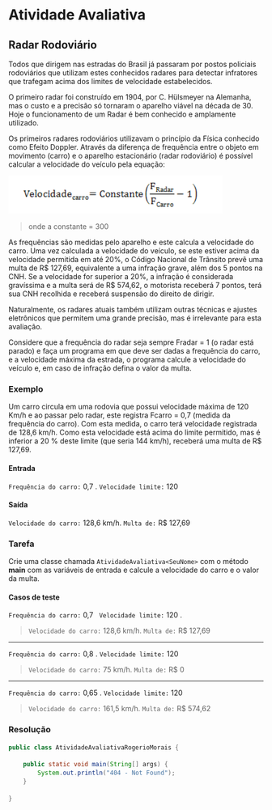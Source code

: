 # Atividade Avaliativa

## Radar Rodoviário

Todos que dirigem nas estradas do Brasil já passaram por postos policiais rodoviários que utilizam estes conhecidos radares para detectar infratores que trafegam acima dos limites de velocidade estabelecidos.

O primeiro radar foi construído em 1904, por C. Hülsmeyer na Alemanha, mas o custo e a precisão só tornaram o aparelho viável na década de 30. Hoje o funcionamento de um Radar é bem conhecido e amplamente utilizado.

Os primeiros radares rodoviários utilizavam o princípio da Física conhecido como Efeito Doppler. Através da diferença de frequência entre o objeto em movimento (carro) e o aparelho estacionário (radar rodoviário) é possível calcular a velocidade do veículo pela equação:

![Fórmula {w=62}](imagens/005-atividade-avaliativa/formula.png)

> onde a constante = 300

As frequências são medidas pelo aparelho e este calcula a velocidade do carro.
Uma vez calculada a velocidade do veículo, se este estiver acima da velocidade permitida em até 20%, o Código Nacional de Trânsito prevê uma multa de R$ 127,69, equivalente a uma infração grave, além dos 5 pontos na CNH. Se a velocidade for superior a 20%, a infração é considerada gravíssima e a multa será de R$ 574,62, o motorista receberá 7 pontos, terá sua CNH recolhida e receberá suspensão do direito de dirigir.

Naturalmente, os radares atuais também utilizam outras técnicas e ajustes eletrônicos que permitem uma grande precisão, mas é irrelevante para esta avaliação.

Considere que a frequência do radar seja sempre Fradar = 1 (o radar está parado) e faça um programa em que deve ser dadas a frequência do carro, e a velocidade máxima da estrada, o programa calcule a velocidade do veículo e, em caso de infração defina o valor da multa.


### Exemplo

Um carro circula em uma rodovia que possui velocidade máxima de 120 Km/h e ao passar pelo radar, este registra Fcarro = 0,7 (medida da frequência do carro). Com esta medida, o carro terá velocidade registrada de 128,6 km/h. Como esta velocidade está acima do limite permitido, mas é inferior a 20 % deste limite (que seria 144 km/h), receberá uma multa de R$ 127,69.


#### Entrada
`Frequência do carro:` 0,7  .
`Velocidade limite:` 120


#### Saída
`Velocidade do carro:` 128,6 km/h.
`Multa de:` R$ 127,69


### Tarefa

Crie uma classe chamada `AtividadeAvaliativa<SeuNome>` com o método **main** com as variáveis de entrada e calcule a velocidade do carro e o valor da multa.


#### Casos de teste

`Frequência do carro:` 0,7 &nbsp;
`Velocidade limite:` 120  .
> `Velocidade do carro:` 128,6 km/h.
> `Multa de:` R$ 127,69

--------------------------------------------

`Frequência do carro:` 0,8  .
`Velocidade limite:`	120
> `Velocidade do carro:` 75 km/h.
> `Multa de:` R$ 0

--------------------------------------------

`Frequência do carro:` 0,65  .
`Velocidade limite:`	120
> `Velocidade do carro:` 161,5 km/h.
> `Multa de:` R$ 574,62


### Resolução

``` java
public class AtividadeAvaliativaRogerioMorais {
	
	public static void main(String[] args) {
		System.out.println("404 - Not Found");
	}

}

```


